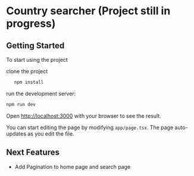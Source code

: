# Country searcher (Project still in progress)

## Getting Started

To start using the project

clone the project 
```bash
   npm install
  ```
run the development server:

```bash
npm run dev
```

Open [http://localhost:3000](http://localhost:3000) with your browser to see the result.

You can start editing the page by modifying `app/page.tsx`. The page auto-updates as you edit the file.

## Next Features

* Add Pagination to home page and search page
